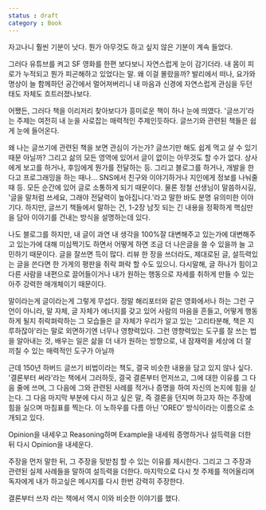 ```yaml
---
status : draft
category : Book
---
```


자고나니
훨씬 기분이 낫다.
뭔가 아무것도 하고 싶지 않은 기분이 계속 들었다.

그러다 유튜브를 켜고
SF 영화를 한편 보다보니
자연스럽게 눈이 감기더라.
내 몸이 피로가 누적되고 뭔가 피곤해하고 있었다는 말.
왜 이걸 몰랐을까?
발리에서 떠나, 요가와 명상이 늘 함께하던 공간에서 멀어져버리니
내 마음과 신경에 자연스럽게 관심을 두던 태도 자체도 흐트러졌나보다.

어쨌든,
그러다 책을 이리저리 찾아보다가
흥미로운 책이 하나 눈에 띄였다.
'글쓰기'라는 주제는 여전히 내 눈을 사로잡는 매력적인 주제인듯하다.
글쓰기와 관련된 책들은 쉽게 눈에 들어온다.

왜 나는 글쓰기에 관련된 책을 보면 관심이 가는가?
글쓰기만 해도 쉽게 먹고 살 수 있기 때문 아닐까? 그리고 삶의 모든 영역에 있어서
글이 없이는 아무것도 할 수가 없다. 상사에게 보고를 하거나, 후임에게 뭔가를 전달하는 등.
그리고 블로그를 하거나, 개발을 한다고 프로그래밍을 하는 때나...
SNS에서 친구와 이야기하거나 지인에게 정보를 나눠줄 때 등.
모든 순간에 있어 글로 소통하게 되기 때문이다.
물론 정철 선생님이 말씀하시길, '글을 말처럼 쓰세요, 그래야 전달력이 높아집니다.'라고
말한 바도 분명 유의미한 이야기다.
하지만, 글쓰기 책들에서 말하는 건, 1-2장 남짓 되는 긴 내용을
정확하게 핵심만을 담아 이야기를 건내는 방식을 설명하는데 있다.

나도 블로그를 하지만, 내 글이 과연 내 생각을 100%잘 대변해주고 있는가에 대변해주고 있는가에 대해 미심쩍기도 하면서
어떻게 하면 조금 더 나은글을 쓸 수 있을까 늘 고민하기 때문이다.
글을 잘쓰면 득이 많다.
리뷰 한 장을 쓰더라도, 제대로된 글, 설득력있는 글을 쓴다면 한 가게의 평판을 쥐락 펴락 할 수도 있으니.
다시말해, 글 하나가 힘이고 다른 사람을 내편으로 끌어들이거나 내가 원하는 행동으로 자세를 취하게 만들 수 있는
아주 강력한 매개체이기 때문이다.

말이라는게 글이라는게 그렇게 무섭다.
정말 해리포터와 같은 영화에서나 하는 그런 구언이 아니라,
말 자체, 글 자체가 에너지를 갖고 있어 사람의 마음을 흔들고, 어떻게 행동하게 될지 쥐락펴락하는 그 모습들은
글 자체가 우리가 알고 있는 '고리타분해, 책은 지루하잖아'라는 말로 외면하기엔 너무나 영향력있다.
그런 영향력있는 도구를 잘 쓰는 법을 알아내는 것, 배우는 일은 삶을 더 내가 원하는 방향으로, 내 잠재력을 세상에 더 잘 끼칠 수 있는
매력적인 도구가 아닐까

근데 150년 하버드 글쓰기 비법이라는 책도, 결국 비슷한 내용을 담고 있지 않나 싶다.
'결론부터 써라'라는 책에서 그러하듯, 결국 결론부터 먼저쓰고, 그에 대한 이유를 그 다음 줄에 쓰며, 그 다음에 그와 관련된 사례를 적거나 증명을 하여
자신의 논지에 힘을 싣는다. 그 다음 마지막 부분에 다시 하고 싶은 말, 즉 결론을 던지며 하고자 하는 주장에 힘을 실으며 마침표를 찍는다.
이 노하우를 다름 아닌 'OREO' 방식이라는 이름으로 소개되고 있다.

Opinion을 내세우고
Reasoning하며
Example을 내세워 증명하거나 설득력을 더한 뒤
다시 Opinion을 내세운다.

주장을 먼저 말한 뒤,
그 주장을 뒷받침 할 수 있는 이유를 제시한다.
그리고 그 주장과 관련된 실제 사례들을 말하여 설득력을 더한다.
마지막으로 다시 첫 주제를 적어올리며 독자에게 내가 하고싶은 메시지를 다시 한번 강력히 주장한다.

결론부터 쓰자 라는 책에서 역시
이와 비슷한 이야기를 했다.
